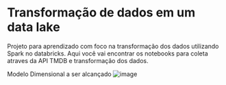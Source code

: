 # Transformação de dados em um data lake
Projeto para aprendizado com foco na transformação dos dados utilizando Spark no databricks. Aqui você vai encontrar os notebooks para coleta atraves da API TMDB e transformação dos dados.

Modelo Dimensional a ser alcançado
![image](https://github.com/arturlauth/Projeto-Streaming-filmes/assets/63745619/62b53ebb-f26e-4d62-a7b1-1ef90f546d13)

